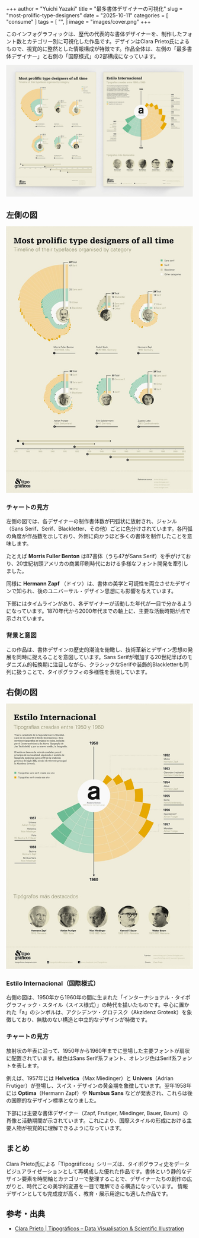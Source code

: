 +++
author = "Yuichi Yazaki"
title = "最多書体デザイナーの可視化"
slug = "most-prolific-type-designers"
date = "2025-10-11"
categories = [
    "consume"
]
tags = [
    "",
]
image = "images/cover.png"
+++

このインフォグラフィックは、歴代の代表的な書体デザイナーを、制作したフォント数とカテゴリー別に可視化した作品です。デザインはClara Prieto氏によるもので、視覚的に整然とした情報構成が特徴です。作品全体は、左側の「最多書体デザイナー」と右側の「国際様式」の2部構成になっています。

<!--more-->

![](images/mainvisual.jpg)


## 左側の図

![](images/mainvisual-left.jpg)

### チャートの見方

左側の図では、各デザイナーの制作書体数が円弧状に放射され、ジャンル（Sans Serif、Serif、Blackletter、その他）ごとに色分けされています。各円弧の角度が作品数を示しており、外側に向かうほど多くの書体を制作したことを意味します。

たとえば **Morris Fuller Benton** は87書体（うち47がSans Serif）を手がけており、20世紀初頭アメリカの商業印刷時代における多様なフォント開発を牽引しました。

同様に **Hermann Zapf** （ドイツ）は、書体の美学と可読性を両立させたデザインで知られ、後のユニバーサル・デザイン思想にも影響を与えています。

下部にはタイムラインがあり、各デザイナーが活動した年代が一目で分かるようになっています。1870年代から2000年代までの軸上に、主要な活動時期が点で示されています。

### 背景と意図

この作品は、書体デザインの歴史的潮流を俯瞰し、技術革新とデザイン思想の発展を同時に捉えることを意図しています。Sans Serifが増加する20世紀半ばのモダニズム的転換期に注目しながら、クラシックなSerifや装飾的Blackletterも同列に扱うことで、タイポグラフィの多様性を表現しています。


## 右側の図

![](images/mainvisual-right.jpg)

### Estilo Internacional（国際様式）

右側の図は、1950年から1960年の間に生まれた「インターナショナル・タイポグラフィック・スタイル（スイス様式）」の時代を描いたものです。中心に置かれた「a」のシンボルは、アクシデンツ・グロテスク（Akzidenz Grotesk）を象徴しており、無駄のない構造と中立的なデザインが特徴です。

### チャートの見方

放射状の年表に沿って、1950年から1960年までに登場した主要フォントが扇状に配置されています。緑色はSans Serif系フォント、オレンジ色はSerif系フォントを表します。

例えば、1957年には **Helvetica**（Max Miedinger）と **Univers**（Adrian Frutiger）が登場し、スイス・デザインの黄金期を象徴しています。翌年1958年には **Optima**（Hermann Zapf）や **Numbus Sans** などが発表され、これらは後の国際的なデザイン標準となりました。

下部には主要な書体デザイナー（Zapf, Frutiger, Miedinger, Bauer, Baum）の肖像と活動期間が示されています。これにより、国際スタイルの形成における主要人物が視覚的に理解できるようになっています。



## まとめ

Clara Prieto氏による「Tipográficos」シリーズは、タイポグラフィ史をデータビジュアライゼーションとして再構成した優れた作品です。書体という静的なデザイン要素を時間軸とカテゴリーで整理することで、デザイナーたちの創作の広がりと、時代ごとの美学的変遷を一目で理解できる構造になっています。
情報デザインとしても完成度が高く、教育・展示用途にも適した作品です。



## 参考・出典
- [Clara Prieto | Tipográficos – Data Visualisation & Scientific Illustration](https://www.claraprieto.com/tipograficos)